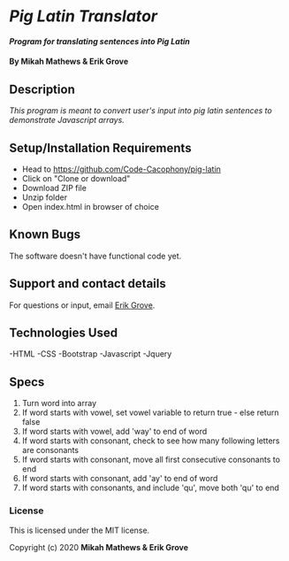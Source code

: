 # _Pig Latin Translator_

#### _Program for translating sentences into Pig Latin_

#### By Mikah Mathews & Erik Grove

## Description

_This program is meant to convert user's input into pig latin sentences to demonstrate Javascript arrays._

## Setup/Installation Requirements

* Head to https://github.com/Code-Cacophony/pig-latin
* Click on "Clone or download"
* Download ZIP file
* Unzip folder
* Open index.html in browser of choice


## Known Bugs

The software doesn't have functional code yet.

## Support and contact details

For questions or input, email [Erik Grove](mailto:erik@administrata.com.com?subject=[Github]).

## Technologies Used

-HTML
-CSS
-Bootstrap
-Javascript
-Jquery

## Specs

1. Turn word into array
2. If word starts with vowel, set vowel variable to return true - else return false
3. If word starts with vowel, add 'way' to end of word
4. If word starts with consonant, check to see how many following letters are consonants
5. If word starts with consonant, move all first consecutive consonants to end
6. If word starts with consonant, add 'ay' to end of word
7. If word starts with consonants, and include 'qu', move both 'qu' to end



### License

This is licensed under the MIT license.

Copyright (c) 2020 **Mikah Mathews & Erik Grove**